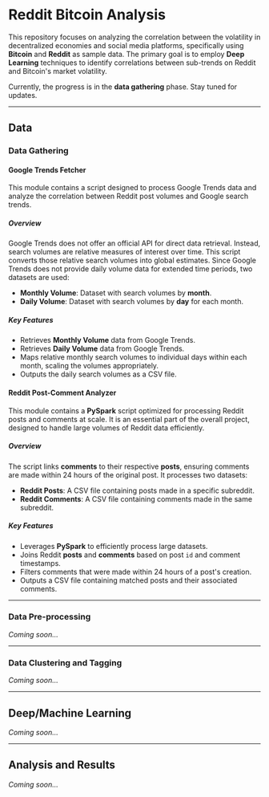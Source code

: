 # Reddit Bitcoin Analysis

This repository focuses on analyzing the correlation between the volatility in decentralized economies and social media platforms, specifically using **Bitcoin** and **Reddit** as sample data. The primary goal is to employ **Deep Learning** techniques to identify correlations between sub-trends on Reddit and Bitcoin's market volatility.

Currently, the progress is in the **data gathering** phase. Stay tuned for updates.

---

## Data

### Data Gathering

#### Google Trends Fetcher

This module contains a script designed to process Google Trends data and analyze the correlation between Reddit post volumes and Google search trends.

##### Overview

Google Trends does not offer an official API for direct data retrieval. Instead, search volumes are relative measures of interest over time. This script converts those relative search volumes into global estimates. Since Google Trends does not provide daily volume data for extended time periods, two datasets are used:

- **Monthly Volume**: Dataset with search volumes by **month**.
- **Daily Volume**: Dataset with search volumes by **day** for each month.

##### Key Features

- Retrieves **Monthly Volume** data from Google Trends.
- Retrieves **Daily Volume** data from Google Trends.
- Maps relative monthly search volumes to individual days within each month, scaling the volumes appropriately.
- Outputs the daily search volumes as a CSV file.

#### Reddit Post-Comment Analyzer

This module contains a **PySpark** script optimized for processing Reddit posts and comments at scale. It is an essential part of the overall project, designed to handle large volumes of Reddit data efficiently.

##### Overview

The script links **comments** to their respective **posts**, ensuring comments are made within 24 hours of the original post. It processes two datasets:

- **Reddit Posts**: A CSV file containing posts made in a specific subreddit.
- **Reddit Comments**: A CSV file containing comments made in the same subreddit.

##### Key Features

- Leverages **PySpark** to efficiently process large datasets.
- Joins Reddit **posts** and **comments** based on post `id` and comment timestamps.
- Filters comments that were made within 24 hours of a post's creation.
- Outputs a CSV file containing matched posts and their associated comments.

---

### Data Pre-processing

_Coming soon..._

---

### Data Clustering and Tagging

_Coming soon..._

---

## Deep/Machine Learning

_Coming soon..._

---

## Analysis and Results

_Coming soon..._
